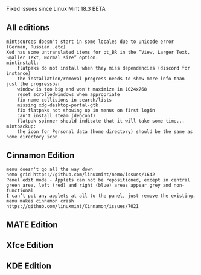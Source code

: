 Fixed Issues since Linux Mint 18.3 BETA

All editions
------------
    mintsources doesn't start in some locales due to unicode error (German, Russian..etc)
    Xed has some untranslated items for pt_BR in the “View, Larger Text, Smaller Text, Normal size” option.
    mintinstall:
        flatpaks do not install when they miss dependencies (discord for instance)
        the installation/removal progress needs to show more info than just the progressbar
        window is too big and won't maximize in 1024x768
        reset scrolledwindows when appropriate
        fix name collisions in search/lists
        missing xdg-desktop-portal-gtk
        fix flatpaks not showing up in menus on first login
        can't install steam (debconf)
        flatpak spinner should indicate that it will take some time...
    mintbackup:
        the icon for Personal data (home directory) should be the same as home directory icon


Cinnamon Edition
----------------
    menu doesn't go all the way down
    nemo grid https://github.com/linuxmint/nemo/issues/1642
    Panel edit mode - Applets can not be repositioned, except in central green area, left (red) and right (blue) areas appear grey and non-functional
    I can’t put any applets at all to the panel, just remove the existing.
    menu makes cinnamon crash https://github.com/linuxmint/Cinnamon/issues/7021

MATE Edition
------------

Xfce Edition
------------

KDE Edition
-----------
